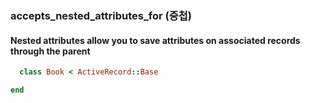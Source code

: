 ### accepts_nested_attributes_for (중첩)

#### Nested attributes allow you to save attributes on associated records through the parent

```ruby
  class Book < ActiveRecord::Base

end
```
